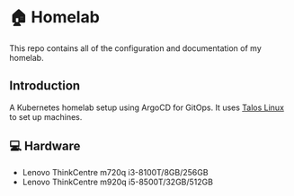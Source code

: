 # 🏠 Homelab

This repo contains all of the configuration and documentation of my homelab.


## Introduction
A Kubernetes homelab setup using ArgoCD for GitOps. It uses [Talos Linux](https://www.talos.dev/) to set up machines.

## 💻 Hardware

- Lenovo ThinkCentre m720q i3-8100T/8GB/256GB
- Lenovo ThinkCentre m920q i5-8500T/32GB/512GB